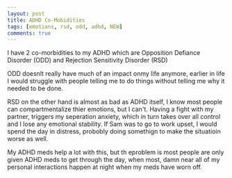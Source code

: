 ```yaml
---
layout: post
title: ADHD Co-Mobidities
tags: [emotions, rsd, odd, adhd, NEW]
comments: true
---
```

I have 2 co-morbidities to my ADHD which are Opposition Defiance Disorder (ODD) and Rejection Sensitivity Disorder (RSD)

ODD doesnlt really have much of an impact onmy life anymore, earlier in life I would struggle with people telling me to do things without telling me why it needed to be done. 
   
RSD on the other hand is almost as bad as ADHD itself, I know most people can compartmentalize thier emotions, but I can't. Having a fight with my partner, triggers my seperation anxiety, which in turn takes over all control and I lose any emotional stability. If Sam was to go to work upset, I would spend the day in distress, probobly doing somethign to make the situatioin worse as well.   
   
My ADHD meds help a lot with this, but th eproblem is most people are only given ADHD meds to get through the day, when most, damn near all of my personal interactions happen at night when my meds have worn off.
